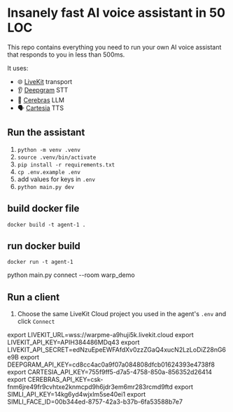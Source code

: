 # Insanely fast AI voice assistant in 50 LOC

This repo contains everything you need to run your own AI voice assistant that responds to you in less than 500ms.

It uses:
- 🌐 [LiveKit](https://github.com/livekit) transport
- 👂 [Deepgram](https://deepgram.com/) STT
- 🧠 [Cerebras](https://inference.cerebras.ai/) LLM
- 🗣️ [Cartesia](https://cartesia.ai/) TTS

## Run the assistant

1. `python -m venv .venv`
2. `source .venv/bin/activate`
3. `pip install -r requirements.txt`
4. `cp .env.example .env`
5. add values for keys in `.env`
6. `python main.py dev`

## build docker file
`docker build -t agent-1 .`

## run docker build
`docker run -t agent-1`

python main.py connect --room warp_demo

## Run a client

1. Choose the same LiveKit Cloud project you used in the agent's `.env` and click `Connect`


export LIVEKIT_URL=wss://warpme-a9huji5k.livekit.cloud
export LIVEKIT_API_KEY=APIH384486MDq43
export LIVEKIT_API_SECRET=edNzuEpeEWFAfdXv0zzZGaQ4xucN2LzLoDiZ28nG6e9B
export DEEPGRAM_API_KEY=cd8cc4ac0a9f07a084808dfcb01624393e4738f8
export CARTESIA_API_KEY=755f9ff5-d7a5-4758-850a-856352d26414
export CEREBRAS_API_KEY=csk-fnm6jre49fr9cvhtxe2knmcpd9h6jdr3em6mr283rcmd9ftd
export SIMLI_API_KEY=14kg6yd4wjxlm5se40ei1
export SIMLI_FACE_ID=00b344ed-8757-42a3-b37b-6fa53588b7e7